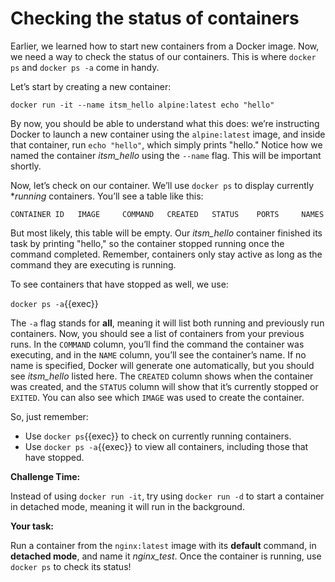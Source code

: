 # Checking the status of containers

Earlier, we learned how to start new containers from a Docker image. Now, we need a way to check the status of our containers. This is where `docker ps` and `docker ps -a` come in handy.

Let’s start by creating a new container:

`docker run -it --name itsm_hello alpine:latest echo "hello"`

By now, you should be able to understand what this does: we’re instructing Docker to launch a new container using the `alpine:latest` image, and inside that container, run `echo "hello"`, which simply prints "hello." Notice how we named the container *itsm_hello* using the `--name` flag. This will be important shortly.

Now, let’s check on our container. We’ll use `docker ps` to display currently **running* containers. You’ll see a table like this:

`CONTAINER ID   IMAGE     COMMAND   CREATED   STATUS    PORTS     NAMES`

But most likely, this table will be empty. Our *itsm_hello* container finished its task by printing "hello," so the container stopped running once the command completed. Remember, containers only stay active as long as the command they are executing is running.

To see containers that have stopped as well, we use:

`docker ps -a`{{exec}}

The `-a` flag stands for **all**, meaning it will list both running and previously run containers. Now, you should see a list of containers from your previous runs. In the `COMMAND` column, you’ll find the command the container was executing, and in the `NAME` column, you’ll see the container’s name. If no name is specified, Docker will generate one automatically, but you should see *itsm_hello* listed here. The `CREATED` column shows when the container was created, and the `STATUS` column will show that it’s currently stopped or `EXITED`. You can also see which `IMAGE` was used to create the container.

So, just remember:

* Use `docker ps`{{exec}} to check on currently running containers.
* Use `docker ps -a`{{exec}} to view all containers, including those that have stopped.

**Challenge Time:** 

Instead of using `docker run -it`, try using `docker run -d` to start a container in detached mode, meaning it will run in the background.

**Your task:**

Run a container from the `nginx:latest` image with its **default** command, in **detached mode**, and name it *nginx_test*. Once the container is running, use `docker ps` to check its status!